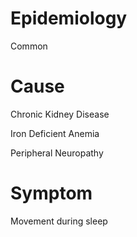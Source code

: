 # Epidemiology

Common

# Cause

Chronic Kidney Disease

Iron Deficient Anemia

Peripheral Neuropathy

# Symptom

Movement during sleep
